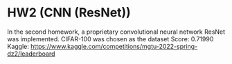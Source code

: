 # HW2 (CNN (ResNet))
In the second homework, a proprietary convolutional neural network ResNet was implemented. 
CIFAR-100 was chosen as the dataset
Score: 0.71990
Kaggle: https://www.kaggle.com/competitions/mgtu-2022-spring-dz2/leaderboard

